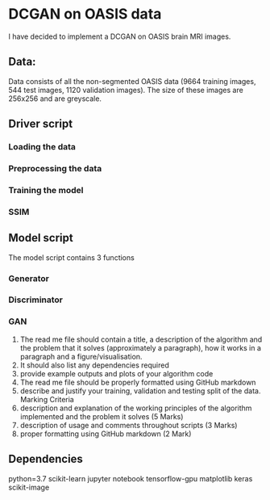 # DCGAN on OASIS data
I have decided to implement a DCGAN on OASIS brain MRI images.

## Data:
Data consists of all the non-segmented OASIS data (9664 training images, 544 test images, 1120 validation images). The size of these images are 256x256 and are greyscale.

## Driver script
### Loading the data

### Preprocessing the data

### Training the model

### SSIM

## Model script
The model script contains 3 functions

### Generator

### Discriminator

### GAN
1. The read me file should contain a title, a description of the algorithm and the problem that it solves
(approximately a paragraph), how it works in a paragraph and a figure/visualisation.
2. It should also list any dependencies required
3. provide example outputs and plots of your algorithm code
4. The read me file should be properly formatted using GitHub markdown
5. describe and justify your training, validation and testing split of the data.
Marking Criteria
1. description and explanation of the working principles of the algorithm implemented and the problem it
solves (5 Marks)
2. description of usage and comments throughout scripts (3 Marks)
3. proper formatting using GitHub markdown (2 Mark)

## Dependencies
python=3.7 scikit-learn jupyter notebook tensorflow-gpu matplotlib keras scikit-image
